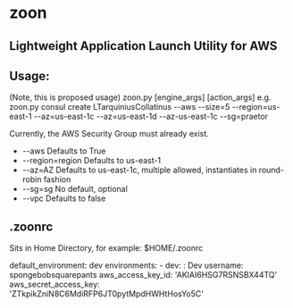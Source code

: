 zoon
====
Lightweight Application Launch Utility for AWS
----------------------------------------------

Usage:
------
(Note, this is proposed usage)
zoon.py <engine> [engine\_args] <action> [action\_args]
e.g.
zoon.py consul create LTarquiniusCollatinus --aws --size=5 --region=us-east-1 --az=us-east-1c --az=us-east-1d --az-us-east-1c --sg=praetor

Currently, the AWS Security Group must already exist.


- --aws Defaults to True
- --region=region Defaults to us-east-1
- --az=AZ Defaults to us-east-1c, multiple allowed, instantiates in round-robin fashion
- --sg=sg No default, optional
- --vpc Defaults to false

.zoonrc
-------
Sits in Home Directory, for example: $HOME/.zoonrc

default\_environment: dev
environments:
\- dev: : Dev
  username: spongebobsquarepants
  aws\_access\_key\_id: 'AKIAI6HSG7RSNSBX44TQ'
  aws\_secret\_access\_key: 'ZTkpikZniN8C6MdiRFP6JT0pytMpdHWHtHosYo5C'
